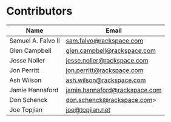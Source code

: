 # Contributors

| Name               | Email                           |
| ------------------ | ------------------------------- |
| Samuel A. Falvo II | <sam.falvo@rackspace.com>       |
| Glen Campbell      | <glen.campbell@rackspace.com>   |
| Jesse Noller       | <jesse.noller@rackspace.com>    |
| Jon Perritt        | <jon.perritt@rackspace.com>     |
| Ash Wilson         | <ash.wilson@rackspace.com>      |
| Jamie Hannaford    | <jamie.hannaford@rackspace.com> |
| Don Schenck        | don.schenck@rackspace.com>      |
| Joe Topjian        | <joe@topjian.net>               |
